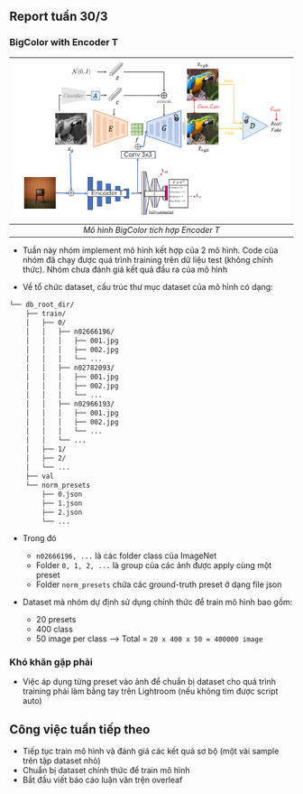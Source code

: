 ## Report tuần 30/3

### BigColor with Encoder T

| ![](https://raw.githubusercontent.com/hoanghai912/temporary/main/images/BigColor-modify.PNG) | 
|:--:| 
| *Mô hình BigColor tích hợp Encoder T* |

- Tuần này nhóm implement mô hình kết hợp của 2 mô hình. Code của nhóm đã chạy được quá trình training trên dữ liệu test (không chính thức). Nhóm chưa đánh giá kết quả đầu ra của mô hình

- Về tổ chức dataset, cấu trúc thư mục dataset của mô hình có dạng:
```
└── db_root_dir/
    ├── train/
    │   ├── 0/
    │   │   ├── n02666196/
    │   │   │   ├── 001.jpg
    │   │   │   ├── 002.jpg
    │   │   │   └── ...
    │   │   ├── n02782093/
    │   │   │   ├── 001.jpg
    │   │   │   ├── 002.jpg
    │   │   │   └── ...
    │   │   ├── n02966193/
    │   │   │   ├── 001.jpg
    │   │   │   ├── 002.jpg
    │   │   │   └── ...
    │   │   └── ...
    │   ├── 1/
    │   ├── 2/
    │   └── ...
    ├── val
    └── norm_presets
		├── 0.json
		├── 1.json
		├── 2.json
		└── ...
```
- Trong đó 
	- ```n02666196, ...``` là các folder class của ImageNet
	- Folder ```0, 1, 2, ...``` là group của các ảnh được apply cùng một preset
	- Folder ```norm_presets``` chứa các ground-truth preset ở dạng file json

- Dataset mà nhóm dự định sử dụng chính thức để train mô hình bao gồm:
	- 20 presets
	- 400 class
	- 50 image per class
--> Total = ``` 20 x 400 x 50 = 400000 image ```

### Khó khăn gặp phải
- Việc áp dụng từng preset vào ảnh để chuẩn bị dataset cho quá trình training phải làm bằng tay trên Lightroom (nếu không tìm được script auto)

## Công  việc tuần tiếp theo
- Tiếp tục train mô hình và đánh giá các kết quả sơ bộ (một vài sample trên tập dataset nhỏ)
- Chuẩn bị dataset chính thức để train mô hình
- Bắt đầu viết báo cáo luận văn trện overleaf